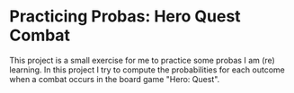 # Practicing Probas: Hero Quest Combat
This project is a small exercise for me to practice some probas I am (re) learning.
In this project I try to compute the probabilities for each outcome when a combat occurs in the board game "Hero: Quest".
